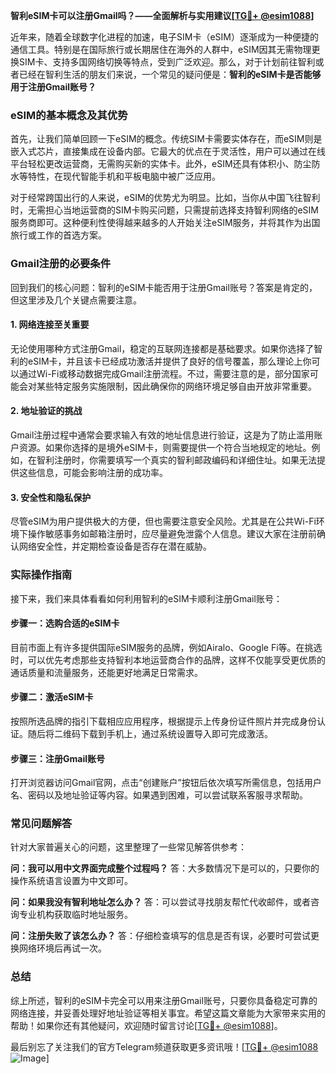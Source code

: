**智利eSIM卡可以注册Gmail吗？——全面解析与实用建议[[TG💪+ @esim1088](https://t.me/s/esim1088)]**

近年来，随着全球数字化进程的加速，电子SIM卡（eSIM）逐渐成为一种便捷的通信工具。特别是在国际旅行或长期居住在海外的人群中，eSIM因其无需物理更换SIM卡、支持多国网络切换等特点，受到广泛欢迎。那么，对于计划前往智利或者已经在智利生活的朋友们来说，一个常见的疑问便是：**智利的eSIM卡是否能够用于注册Gmail账号？**

### eSIM的基本概念及其优势

首先，让我们简单回顾一下eSIM的概念。传统SIM卡需要实体存在，而eSIM则是嵌入式芯片，直接集成在设备内部。它最大的优点在于灵活性，用户可以通过在线平台轻松更改运营商，无需购买新的实体卡。此外，eSIM还具有体积小、防尘防水等特性，在现代智能手机和平板电脑中被广泛应用。

对于经常跨国出行的人来说，eSIM的优势尤为明显。比如，当你从中国飞往智利时，无需担心当地运营商的SIM卡购买问题，只需提前选择支持智利网络的eSIM服务商即可。这种便利性使得越来越多的人开始关注eSIM服务，并将其作为出国旅行或工作的首选方案。

### Gmail注册的必要条件

回到我们的核心问题：智利的eSIM卡能否用于注册Gmail账号？答案是肯定的，但这里涉及几个关键点需要注意。

#### 1. 网络连接至关重要
无论使用哪种方式注册Gmail，稳定的互联网连接都是基础要求。如果你选择了智利的eSIM卡，并且该卡已经成功激活并提供了良好的信号覆盖，那么理论上你可以通过Wi-Fi或移动数据完成Gmail注册流程。不过，需要注意的是，部分国家可能会对某些特定服务实施限制，因此确保你的网络环境足够自由开放非常重要。

#### 2. 地址验证的挑战
Gmail注册过程中通常会要求输入有效的地址信息进行验证，这是为了防止滥用账户资源。如果你选择的是境外eSIM卡，则需要提供一个符合当地规定的地址。例如，在智利注册时，你需要填写一个真实的智利邮政编码和详细住址。如果无法提供这些信息，可能会影响注册的成功率。

#### 3. 安全性和隐私保护
尽管eSIM为用户提供极大的方便，但也需要注意安全风险。尤其是在公共Wi-Fi环境下操作敏感事务如邮箱注册时，应尽量避免泄露个人信息。建议大家在注册前确认网络安全性，并定期检查设备是否存在潜在威胁。

### 实际操作指南

接下来，我们来具体看看如何利用智利的eSIM卡顺利注册Gmail账号：

#### 步骤一：选购合适的eSIM卡
目前市面上有许多提供国际eSIM服务的品牌，例如Airalo、Google Fi等。在挑选时，可以优先考虑那些支持智利本地运营商合作的品牌，这样不仅能享受更优质的通话质量和流量服务，还能更好地满足日常需求。

#### 步骤二：激活eSIM卡
按照所选品牌的指引下载相应应用程序，根据提示上传身份证件照片并完成身份认证。随后将二维码下载到手机上，通过系统设置导入即可完成激活。

#### 步骤三：注册Gmail账号
打开浏览器访问Gmail官网，点击“创建账户”按钮后依次填写所需信息，包括用户名、密码以及地址验证等内容。如果遇到困难，可以尝试联系客服寻求帮助。

### 常见问题解答

针对大家普遍关心的问题，这里整理了一些常见解答供参考：

**问：我可以用中文界面完成整个过程吗？**
答：大多数情况下是可以的，只要你的操作系统语言设置为中文即可。

**问：如果我没有智利地址怎么办？**
答：可以尝试寻找朋友帮忙代收邮件，或者咨询专业机构获取临时地址服务。

**问：注册失败了该怎么办？**
答：仔细检查填写的信息是否有误，必要时可尝试更换网络环境后再试一次。

### 总结

综上所述，智利的eSIM卡完全可以用来注册Gmail账号，只要你具备稳定可靠的网络连接，并妥善处理好地址验证等相关事宜。希望这篇文章能为大家带来实用的帮助！如果你还有其他疑问，欢迎随时留言讨论[[TG💪+ @esim1088](https://t.me/s/esim1088)]。

最后别忘了关注我们的官方Telegram频道获取更多资讯哦！[[TG💪+ @esim1088](https://t.me/s/esim1088) ![Image](https://i.postimg.cc/4NQfJmqS/Snipaste-2025-05-13-00-14-12.png)]